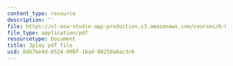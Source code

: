 ```yaml
---
content_type: resource
description: ''
file: https://ol-ocw-studio-app-production.s3.amazonaws.com/courses/6-004-computation-structures-spring-2017/8db7be4db524908f16ad08250a0ac3c6_RFu2N_6lkmw.pdf
file_type: application/pdf
resourcetype: Document
title: 3play pdf file
uid: 8db7be4d-b524-908f-16ad-08250a0ac3c6
---
```


